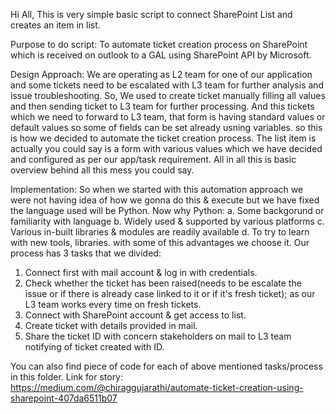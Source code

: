 Hi All,
This is very simple basic script to connect SharePoint List and creates an item in list. 

Purpose to do script: 
To automate ticket creation process on SharePoint which is received on outlook to a GAL using SharePoint API by Microsoft.

Design Approach: 
We are operating as L2 team for one of our application and some tickets need to be escalated with L3 team for further analysis and issue troubleshooting. So, We used to create ticket manually filling all values and then sending ticket to L3 team for further processing. 
And this tickets which we need to forward to L3 team, that form is having standard values or default values so some of fields can be set already usning variables. so this is how we decided to automate the ticket creation process.
The list item is actually you could say is a form with various values which we have decided and configured as per our app/task requirement. All in all this is basic overview behind all this mess you could say.

Implementation:
So when we started with this automation approach we were not having idea of how we gonna do this & execute but we have fixed the language used will be Python. 
Now why Python: 
  a. Some backgorund or familiarity with language
  b. Widely used & supported by various platforms
  c. Various in-built libraries & modules are readily available 
  d. To try to learn with new tools, libraries.
with some of this advantages we choose it. 
Our process has 3 tasks that we divided:
  1. Connect first with mail account & log in with credentials. 
  2. Check whether the ticket has been raised(needs to be escalate the issue or if there is already case linked to it or if it's fresh ticket); as our L3 team works every time on fresh tickets.
  3. Connect with SharePoint account & get access to list.
  4. Create ticket with details provided in mail.
  5. Share the ticket ID with concern stakeholders on mail to L3 team notifying of ticket created with ID. 
  
You can also find piece of code for each of above mentioned tasks/process in this folder. 
Link for story: https://medium.com/@chiraggujarathi/automate-ticket-creation-using-sharepoint-407da6511b07
                               





  
  
  
